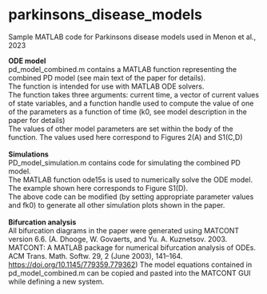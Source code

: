 # parkinsons_disease_models
Sample MATLAB code for Parkinsons disease models used in Menon et al., 2023

**ODE model** <br>
pd_model_combined.m contains a MATLAB function representing the combined PD model (see main text of the paper for details).<br>
The function is intended for use with MATLAB ODE solvers. <br>
The function takes three arguments: current time, a vector of current values of state variables, and a function handle used to compute the value of one of the parameters as a function of time (k0, see model description in the paper for details) <br>
The values of other model parameters are set within the body of the function. The values used here correspond to Figures 2(A) and S1(C,D) <br>
<br>
**Simulations** <br>
PD_model_simulation.m contains code for simulating the combined PD model. <br>
The MATLAB function ode15s is used to numerically solve the ODE model. <br>
The example shown here corresponds to Figure S1(D). <br>
The above code can be modified (by setting appropriate parameter values and fk0) to generate all other simulation plots shown in the paper. <br>
<br>
**Bifurcation analysis** <br>
All bifurcation diagrams in the paper were generated using MATCONT version 6.6. (A. Dhooge, W. Govaerts, and Yu. A. Kuznetsov. 2003. MATCONT: A MATLAB package for numerical bifurcation analysis of ODEs. ACM Trans. Math. Softw. 29, 2 (June 2003), 141–164. https://doi.org/10.1145/779359.779362)
The model equations contained in pd_model_combined.m can be copied and pasted into the MATCONT GUI while defining a new system.

